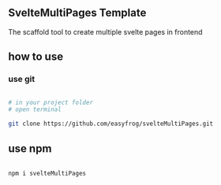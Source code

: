 ## SvelteMultiPages Template

The scaffold tool to create multiple svelte pages in frontend

## how to use

### use git

```bash

# in your project folder
# open terminal

git clone https://github.com/easyfrog/svelteMultiPages.git

```

## use npm 

``` bash

npm i svelteMultiPages

```